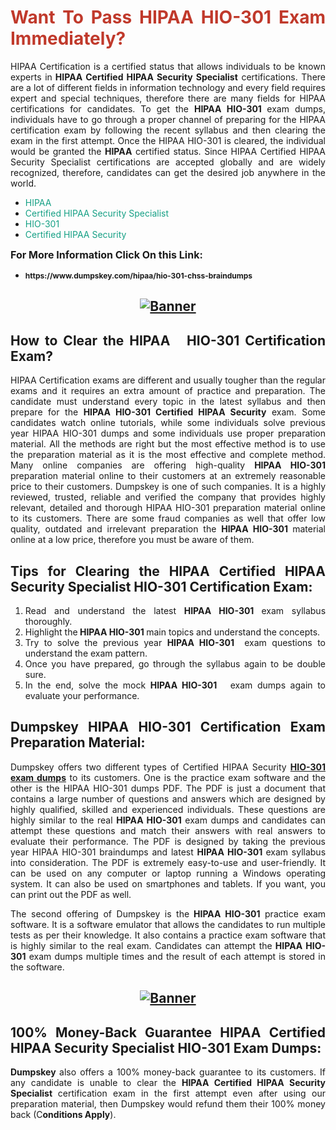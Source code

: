 <h1 style="text-align: justify;"><span style="color:#c0392b;"><strong>Want To Pass HIPAA HIO-301 Exam Immediately?</strong></span></h1>

<p style="text-align: justify;">HIPAA Certification is a certified status that allows individuals to be known experts in<strong> HIPAA Certified HIPAA Security Specialist</strong> certifications. There are a lot of different fields in information technology and every field requires expert and special techniques, therefore there are many fields for HIPAA certifications for candidates. To get the <strong>HIPAA HIO-301 </strong>exam dumps, individuals have to go through a proper channel of preparing for the HIPAA certification exam by following the recent syllabus and then clearing the exam in the first attempt. Once the HIPAA HIO-301 is cleared, the individual would be granted the <strong>HIPAA</strong> certified status. Since HIPAA Certified HIPAA Security Specialist certifications are accepted globally and are widely recognized, therefore, candidates can get the desired job anywhere in the world.</p>

<ul>
	<li style="text-align: justify;"><span style="color:#16a085;">HIPAA</span></li>
	<li style="text-align: justify;"><span style="color:#16a085;">Certified HIPAA Security Specialist  </span></li>
	<li style="text-align: justify;"><span style="color:#16a085;">HIO-301</span></li>
	<li style="text-align: justify;"><span style="color:#16a085;">Certified HIPAA Security</span></li>
</ul>

<p style="text-align: justify;"><span style="font-size:16px;"><strong>For More Information Click On this Link:</strong></span></p>

<ul>
	<li style="text-align: justify;"><span style="font-size:12px;"><strong>https://www.dumpskey.com/hipaa/hio-301-chss-braindumps</strong></span></li>
</ul>

<h2 style="text-align: center;"><a href="https://www.dumpskey.com/hipaa/hio-301-chss-braindumps"><img src="http://soperdoper.com/search_portal/uploads/general_banners/1562740316_Untitled_Linked_Comp_01.gif" alt="Banner"/></a></h2>

<h2 style="text-align: justify;"><strong>How to Clear the HIPAA   HIO-301 Certification Exam?</strong></h2>

<p style="text-align: justify;">HIPAA Certification exams are different and usually tougher than the regular exams and it requires an extra amount of practice and preparation. The candidate must understand every topic in the latest syllabus and then prepare for the <strong>HIPAA HIO-301 Certified HIPAA Security</strong> exam. Some candidates watch online tutorials, while some individuals solve previous year HIPAA HIO-301 dumps and some individuals use proper preparation material. All the methods are right but the most effective method is to use the preparation material as it is the most effective and complete method. Many online companies are offering high-quality <strong>HIPAA HIO-301 </strong>preparation material online to their customers at an extremely reasonable price to their customers. Dumpskey is one of such companies. It is a highly reviewed, trusted, reliable and verified the company that provides highly relevant, detailed and thorough HIPAA HIO-301 preparation material online to its customers. There are some fraud companies as well that offer low quality, outdated and irrelevant preparation the <strong>HIPAA HIO-301 </strong>material online at a low price, therefore you must be aware of them.</p>

<h2 style="text-align: justify;"><strong>Tips for Clearing the HIPAA Certified HIPAA Security Specialist HIO-301 Certification Exam:</strong></h2>

<ol>
	<li style="text-align: justify;">Read and understand the latest <strong>HIPAA HIO-301 </strong>exam syllabus thoroughly.</li>
	<li style="text-align: justify;">Highlight the<strong> HIPAA HIO-301 </strong>main topics and understand the concepts.</li>
	<li style="text-align: justify;">Try to solve the previous year <strong>HIPAA HIO-301 </strong> exam questions to understand the exam pattern.</li>
	<li style="text-align: justify;">Once you have prepared, go through the syllabus again to be double sure.</li>
	<li style="text-align: justify;">In the end, solve the mock <strong>HIPAA HIO-301  </strong> exam dumps again to evaluate your performance.</li>
</ol>

<h2 style="text-align: justify;"><strong>Dumpskey HIPAA HIO-301 Certification Exam Preparation Material:</strong></h2>

<p style="text-align: justify;">Dumpskey offers two different types of Certified HIPAA Security <strong><a href="https://www.dumpskey.com/hipaa/hio-301-chss-braindumps">HIO-301 exam dumps</a></strong> to its customers. One is the practice exam software and the other is the HIPAA HIO-301 dumps PDF. The PDF is just a document that contains a large number of questions and answers which are designed by highly qualified, skilled and experienced individuals. These questions are highly similar to the real <strong>HIPAA HIO-301</strong> exam dumps and candidates can attempt these questions and match their answers with real answers to evaluate their performance. The PDF is designed by taking the previous year HIPAA HIO-301 braindumps and latest <strong>HIPAA HIO-301 </strong>exam syllabus into consideration. The PDF is extremely easy-to-use and user-friendly. It can be used on any computer or laptop running a Windows operating system. It can also be used on smartphones and tablets. If you want, you can print out the PDF as well.</p>

<p style="text-align: justify;">The second offering of Dumpskey is the<strong> HIPAA HIO-301</strong> practice exam software. It is a software emulator that allows the candidates to run multiple tests as per their knowledge. It also contains a practice exam software that is highly similar to the real exam. Candidates can attempt the<strong> HIPAA HIO-301</strong> exam dumps multiple times and the result of each attempt is stored in the software.</p>

<h2 style="text-align: center;"><a href="https://www.dumpskey.com/hipaa/hio-301-chss-braindumps"><img src="http://soperdoper.com/search_portal/uploads/general_banners/1562743625_8ppZk49y_HM0oke96j0cic4OdOo.jpg" alt="Banner"/></a></h2>

<h2 style="text-align: justify;"><strong>100% Money-Back Guarantee HIPAA Certified HIPAA Security Specialist HIO-301 Exam Dumps:</strong></h2>

<p style="text-align: justify;"><strong>Dumpskey </strong>also offers a 100% money-back guarantee to its customers. If any candidate is unable to clear the <strong>HIPAA Certified HIPAA Security Specialist </strong>certification exam in the first attempt even after using our preparation material, then Dumpskey would refund them their 100% money back (C<strong>onditions Apply</strong>).</p>
